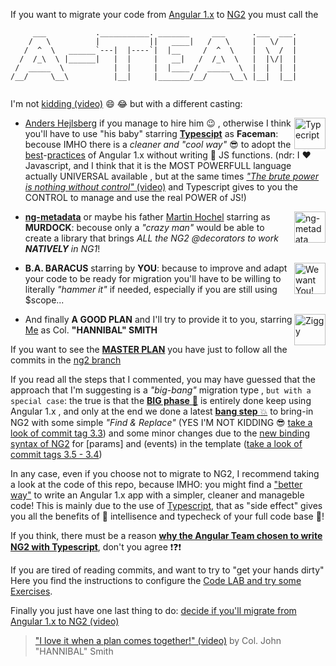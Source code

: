 If you want to migrate your code from [Angular 1.x](https://angularjs.org/) to [NG2](https://angular.io/) you must call the
```
     ___           .___________. _______     ___      .___  ___. 
    /   \          |           ||   ____|   /   \     |   \/   | 
   /  ^  \   ______`---|  |----`|  |__     /  ^  \    |  \  /  | 
  /  /_\  \ |______|   |  |     |   __|   /  /_\  \   |  |\/|  | 
 /  _____  \           |  |     |  |____ /  _____  \  |  |  |  | 
/__/     \__\          |__|     |_______/__/     \__\ |__|  |__| 
                                                                 
```
I'm not [kidding (video)](https://www.youtube.com/watch?v=mD-69PjevyA) :smile: :joy: but with a different casting: 

<img width="50px" align="right" src="http://dm.gl/assets/typescriptLogo.png" alt="Typecript"/>

- [Anders Hejlsberg](https://twitter.com/ahejlsberg) if you manage to hire him :wink: 
, otherwise I think you'll have to use "his baby" starring [**Typescipt**](https://www.typescriptlang.org/) 
 as **Faceman**: becouse IMHO there is a _cleaner and "cool way"_ :sunglasses: to adopt the 
[best](https://github.com/johnpapa/angular-styleguide/blob/master/a1/README.md)-[practices](https://github.com/toddmotto/angular-styleguide) 
of Angular 1.x without writing :100: JS functions. 
(ndr: I :heart: Javascript, and I think that it is the MOST POWERFULL language actually UNIVERSAL available
, but at the same times [_"The brute power is nothing without control"_ (video)](https://www.youtube.com/watch?v=5qanlirrRWs) 
and Typescript gives to you the CONTROL to manage and use the real POWER of JS!)


<img width="50px" align="right" src="https://raw.githubusercontent.com/ngParty/ng-metadata/master/assets/logo/ngMetadata.png" alt="ng-metadata"/>

- [**ng-metadata**](https://github.com/ngParty/ng-metadata) or maybe his father [Martin Hochel](https://twitter.com/martin_hotell) 
starring as **MURDOCK**: becouse only a _"crazy man"_ would be able to create a library that brings _ALL the NG2 @decorators to work **NATIVELY** in NG1_! 


<img height="50px" align="right" src="https://www.loc.gov/exhibits/treasures/images/tm015-th.jpg" alt="We want You!" /> 

- **B.A. BARACUS** starring by **YOU**: because to improve and adapt your code to be ready for migration
you'll have to be willing to literally _"hammer it"_ if needed, especially if you are still using $scope... 


<img width="50px" align="right" src="http://www.sergiobonelli.it/userUpload/1366641829022.jpg" alt="Ziggy" /> 

- And finally **A GOOD PLAN** and I'll try to provide it to you, starring [Me](https://twitter.com/dmorosinotto) as Col. **"HANNIBAL" SMITH** 


If you want to see the [**MASTER PLAN**](https://github.com/dmorosinotto/XELabNG1-2/commits/ng2) you have just to follow all the commits in the [ng2 branch](https://github.com/dmorosinotto/XELabNG1-2/tree/ng2)

If you read all the steps that I commented, you may have guessed that the approach that I'm suggesting is a _"big-bang"_ migration type 
, `but with a special case`: the true is that the [**BIG phase** :rocket:](https://github.com/dmorosinotto/XELabNG1-2/compare/1-typescript...2-ng-metadata)
 is entirely done keep using Angular 1.x , and only at the end we done a latest [**bang step** :boom:](https://github.com/dmorosinotto/XELabNG1-2/compare/2-ng-metadata...ng2)
 to bring-in NG2 with some simple _"Find & Replace"_ (YES I'M NOT KIDDING :sunglasses: [take a look of commit tag 3.3](https://github.com/dmorosinotto/XELabNG1-2/compare/3.2...3.3)) 
and some minor changes due to the [new binding syntax of NG2](https://angular.io/docs/ts/latest/guide/template-syntax.html#!#binding-syntax)
 for [params] and (events) in the template ([take a look of commit tags 3.5 - 3.4](https://github.com/dmorosinotto/XELabNG1-2/compare/3.3...3.5))

In any case, even if you choose not to migrate to NG2, I recommend taking a look at the code of this repo,
because IMHO: you might find a ["better way"](https://github.com/dmorosinotto/XELabNG1-2/compare/0-basics...1.9) to write an Angular 1.x app 
with a simpler, cleaner and manageble code! 
This is mainly due to the use of [Typescript](https://github.com/dmorosinotto/XELabNG1-2/tree/1-typescript),
 that as "side effect" gives you all the benefits of :tada: intellisence and typecheck of your full code base :tada:!

If you think, there must be a reason [**why the Angular Team chosen to write NG2 with Typescript**](https://vsavkin.com/writing-angular-2-in-typescript-1fa77c78d8e8#.fgkgrxv3v), don't you agree :exclamation::question::exclamation:

If you are tired of reading commits, and want to try to "get your hands dirty" Here you find the instructions to configure the [Code LAB and try some Exercises](XELab.md). 

Finally you just have one last thing to do: [decide if you'll migrate from Angular 1.x to NG2 (video)](https://www.youtube.com/watch?v=RhlXqYiTz2Q) 

> ["I love it when a plan comes together!" (video)](https://www.youtube.com/watch?v=FPQlXNH36mI) 
> by Col. John "HANNIBAL" Smith
